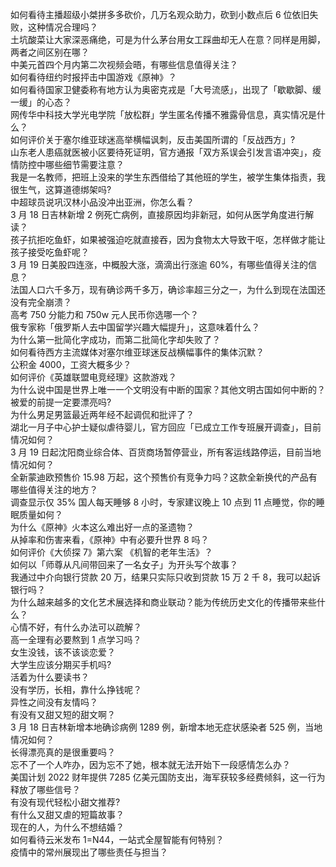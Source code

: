 如何看待主播超级小桀拼多多砍价，几万名观众助力，砍到小数点后  6 位依旧失败，这种情况合理吗？  
土坑酸菜让大家深恶痛绝，可是为什么茅台用女工踩曲却无人在意？同样是用脚，两者之间区别在哪？  
中美元首四个月内第二次视频会晤，有哪些信息值得关注？  
如何看待纽约时报抨击中国游戏《原神》？  
如何看待国家卫健委称有地方认为奥密克戎是「大号流感」，出现了「歇歇脚、缓一缓」的心态？  
网传华中科技大学光电学院「放松群」学生匿名传播不雅露骨信息，真实情况是什么？  
如何评价关于塞尔维亚球迷高举横幅讽刺，反击美国所谓的「反战西方」?  
山东老人患癌就医被小区要待死证明，官方通报「双方系误会引发言语冲突」，疫情防控中哪些细节需要注意？  
我是一名教师，把班上没来的学生东西借给了其他班的学生，被学生集体指责，我很生气，这算道德绑架吗?  
中超球员说巩汉林小品没冲出亚洲，你怎么看？  
3 月 18 日吉林新增 2 例死亡病例，直接原因均非新冠，如何从医学角度进行解读？  
孩子抗拒吃鱼虾，如果被强迫吃就直接吞，因为食物太大导致干呕，怎样做才能让孩子接受吃鱼虾呢？  
3 月 19 日美股四连涨，中概股大涨，滴滴出行涨逾 60%，有哪些值得关注的信息？  
法国人口六千多万，现有确诊两千多万，确诊率超三分之一，为什么到现在法国还没有完全崩溃？  
高考 750 分能力和 750w 元人民币你选哪一个？  
俄专家称「俄罗斯人去中国留学兴趣大幅提升」，这意味着什么？  
为什么第一批简化字成功，而第二批简化字却失败了？  
如何看待西方主流媒体对塞尔维亚球迷反战横幅事件的集体沉默？  
公积金 4000，工资大概多少？  
如何评价《英雄联盟电竞经理》这款游戏？  
为什么说中国是世界上唯一一个文明没有中断的国家？其他文明古国如何中断的？  
被爱的前提一定要漂亮吗?  
为什么男足男篮最近两年经不起调侃和批评了？  
湖北一月子中心护士疑似虐待婴儿，官方回应「已成立工作专班展开调查」，目前情况如何？  
3 月 19 日起沈阳商业综合体、百货商场暂停营业，所有客运线路停运，目前当地情况如何？  
全新蒙迪欧预售价 15.98 万起，这个预售价有竞争力吗？这款全新换代的产品有哪些值得关注的地方？  
调查显示仅 35% 国人每天睡够 8 小时，专家建议晚上 10 点到 11 点睡觉，你的睡眠质量如何？  
为什么《原神》火本这么难出好一点的圣遗物？  
从掉率和伤害来看，《原神》中有必要升世界 8 吗？  
如何评价《大侦探 7》第六案 《机智的老年生活》？  
如何以「师尊从凡间带回来了一名女子」为开头写个故事？  
我通过中介向银行贷款 20 万，结果只实际只收到贷款 15 万 2 千 8，我可以起诉银行吗？  
为什么越来越多的文化艺术展选择和商业联动？能为传统历史文化的传播带来些什么？  
心情不好，有什么办法可以疏解？  
高一全理有必要熬到 1 点学习吗？  
女生没钱，该不该谈恋爱？  
大学生应该分期买手机吗?  
活着为什么要读书？  
没有学历，长相，靠什么挣钱呢？  
异性之间没有友情吗？  
有没有又甜又短的甜文啊？  
3 月 18 日吉林新增本地确诊病例 1289 例，新增本地无症状感染者 525 例，当地情况如何？  
长得漂亮真的是很重要吗？  
忘不了一个人咋办，因为忘不了她，根本就无法开始下一段感情怎么办？  
美国计划 2022 财年提供 7285 亿美元国防支出，海军获较多经费倾斜，这一行为释放了哪些信号？  
有没有现代轻松小甜文推荐?  
有什么又甜又虐的短篇故事？  
现在的人，为什么不想结婚？  
如何看待云⽶发布 1=N44，⼀站式全屋智能有何特别？  
疫情中的常州展现出了哪些责任与担当？  
